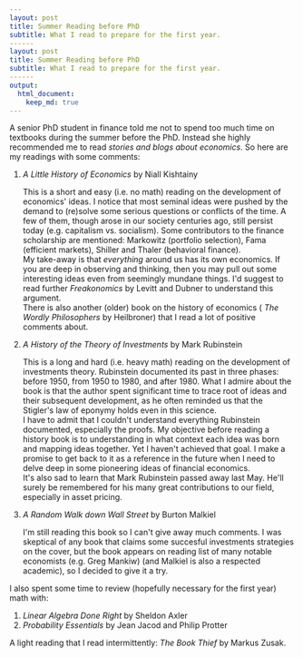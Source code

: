 ```yaml
---
layout: post
title: Summer Reading before PhD
subtitle: What I read to prepare for the first year.
------
layout: post
title: Summer Reading before PhD
subtitle: What I read to prepare for the first year.
------
output:
  html_document:
    keep_md: true
---
```


A senior PhD student in finance told me not to spend too much time on textbooks during the summer before the PhD. Instead she highly recommended me to read _stories and blogs about economics_. So here are my readings with some comments:  

1.  _A Little History of Economics_ by Niall Kishtainy

    This is a short and easy (i.e. no math) reading on the development of economics' ideas. I notice that most seminal ideas were pushed by the demand to (re)solve some serious questions or conflicts of the time. A few of them, though arose in our society centuries ago, still persist today (e.g. capitalism vs. socialism). Some contributors to the finance scholarship are mentioned: Markowitz (portfolio selection), Fama (efficient markets), Shiller and Thaler (behavioral finance).  
    My take-away is that _everything_ around us has its own economics. If you are deep in observing and thinking, then you may pull out some interesting ideas even from seemingly mundane things. I'd suggest to read further _Freakonomics_ by Levitt and Dubner to understand this argument.  
    There is also another (older) book on the history of economics ( _The Wordly Philosophers_ by Heilbroner) that I read a lot of positive comments about.
  
2.  _A History of the Theory of Investments_ by Mark Rubinstein

    This is a long and hard (i.e. heavy math) reading on the development of investments theory. Rubinstein documented its past in three phases: before 1950, from 1950 to 1980, and after 1980. What I admire about the book is that the author spent significant time to trace root of ideas and their subsequent development, as he often reminded us that the Stigler's law of eponymy holds even in this science.  
    I have to admit that I couldn't understand everything Rubinstein documented, especially the proofs. My objective before reading a history book is to understanding in what context each idea was born and mapping ideas together. Yet I haven't achieved that goal. I make a promise to get back to it as a reference in the future when I need to delve deep in some pioneering ideas of financial economics.  
    It's also sad to learn that Mark Rubinstein passed away last May. He'll surely be remembered for his many great contributions to our field, especially in asset pricing.

3.  _A Random Walk down Wall Street_ by Burton Malkiel

    I'm still reading this book so I can't give away much comments. I was skeptical of any book that claims some succesful investments strategies on the cover, but the book appears on reading list of many notable economists (e.g. Greg Mankiw) (and Malkiel is also a respected academic), so I decided to give it a try.
    
I also spent some time to review (hopefully necessary for the first year) math with:

1.  _Linear Algebra Done Right_ by Sheldon Axler
2.  _Probability Essentials_ by Jean Jacod and Philip Protter

A light reading that I read intermittently: _The Book Thief_ by Markus Zusak.
    

    
  

